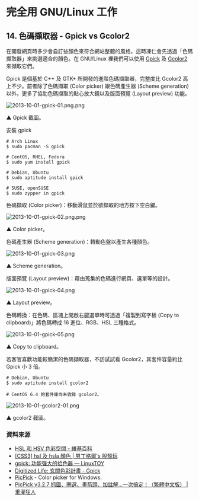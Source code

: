 # 完全用 GNU/Linux 工作
 
## 14. 色碼擷取器 - Gpick vs Gcolor2

在開發網頁時多少會自訂些顏色來符合網站整體的風格，這時凍仁會先透過「色碼擷取器」來挑選適合的顏色。在 GNU/Linux 裡我們可以使用 [Gpick](http://code.google.com/p/gpick/) 及 [Gcolor2](http://gcolor2.sourceforge.net/) 來擷取它們。

Gpick 是個基於 C++ 及 GTK+ 所開發的進階色碼擷取器，完整度比 Gcolor2 高上不少。前者除了色碼擷取 (Color picker) 跟色碼產生器 (Scheme generation) 以外，更多了協助色碼擷取的貼心放大鏡以及版面預覽 (Layout preview) 功能。

![2013-10-01-gpick-01.png.png](https://lh6.googleusercontent.com/-5KUR5UTNRs0/Ukrwz_9wDNI/AAAAAAAAV0w/CtJGFUmASr0/s640/2013-10-01-gpick-01.png.png)

 ▲ Gpick 截圖。

安裝 gpick

    # Arch Linux
    $ sudo pacman -S gpick
      
    # CentOS, RHEL, Fedora
    $ sudo yum install gpick
      
    # Debian, Ubuntu
    $ sudo aptitude install gpick
      
    # SUSE, openSUSE
    $ sudo zypper in gpick

色碼擷取 (Color picker)：移動滑鼠並於欲擷取的地方按下空白鍵。

![2013-10-01-gpick-02.png.png](https://lh5.googleusercontent.com/-P4bK10f3_9g/Ukrw0J0GUMI/AAAAAAAAV00/zlvmmIaMTK0/s640/2013-10-01-gpick-02.png.png)

 ▲ Color picker。

色碼產生器 (Scheme generation)：轉動色盤以產生各種顏色。

![2013-10-01-gpick-03.png](https://lh4.googleusercontent.com/-2R1ek86eC8M/Ukry57pOOkI/AAAAAAAAV1E/d9ZjHKMzTrE/s640/2013-10-01-gpick-03.png)

 ▲ Scheme generation。

版面預覽 (Layout preview)：藉由蒐集的色碼進行網頁、選單等的設計。

![2013-10-01-gpick-04.png](https://lh5.googleusercontent.com/-mFTYyxDLClM/Ukry6Oy-c_I/AAAAAAAAV1I/RmCO0CMyU78/s640/2013-10-01-gpick-04.png)

 ▲ Layout preview。

色碼轉換：在色碼、區塊上開啟右鍵選單時可透過「複製到寫字板 (Copy to clipboard)」將色碼轉成 16 進位、RGB、HSL 三種格式。

![2013-10-01-gpick-05.png](https://lh5.googleusercontent.com/-aKJ20Nnuztc/UksLBP8FBhI/AAAAAAAAV1Y/lmuwfzSpl7g/s640/2013-10-01-gpick-05.png)

 ▲ Copy to clipboard。

若客官喜歡功能較簡潔的色碼擷取器，不訪試試看 Gcolor2，其套件容量約比 Gpick 小 3 倍。

    # Debian, Ubuntu  
    $ sudo aptitude install gcolor2  
      
    # CentOS 6.4 的套件庫尚未收錄 gcolor2。  

![2013-10-01-gcolor2-01.png](https://lh5.googleusercontent.com/-BJr1kBFlCQs/UkrwzlkcfII/AAAAAAAAV0o/G6-YzAYw1d4/s640/2013-10-01-gcolor2-01.png)

 ▲ gcolor2 截圖。

### 資料來源

- [HSL 和 HSV 色彩空間 - 維基百科](http://zh.wikipedia.org/wiki/HSL%E5%92%8CHSV%E8%89%B2%E5%BD%A9%E7%A9%BA%E9%97%B4)
- [[CSS3] hsl 及 hsla 顏色 | 男丁格爾's 脫殼玩](http://abgne.tw/css/css3-lab/css3-hsl-hsla-color.html)
- [gpick: 功能强大的拾色器 — LinuxTOY](http://linuxtoy.org/archives/gpick.html)
- [Digitized Life: 玄關色彩計畫 - Gpick](http://digitized-life.blogspot.tw/2012/09/blog-post_30.html)
- [PicPick](http://www.picpick.org/en/) - Color picker for Windows.
- [PicPick v3.2.7 抓圖、圈選、畫箭頭、加註解…一次搞定！（繁體中文版） | 重灌狂人](http://briian.com/?p=6086)
